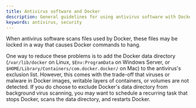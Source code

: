 ```yaml
---
title: Antivirus software and Docker
description: General guidelines for using antivirus software with Docker
keywords: antivirus, security
---
```


When antivirus software scans files used by Docker, these files may be locked
in a way that causes Docker commands to hang.

One way to reduce these problems is to add the Docker data directory
(`/var/lib/docker` on Linux, `$Env:ProgramData` on Windows Server, or `$HOME/Library/Containers/com.docker.docker/` on Mac) to the
antivirus's exclusion list. However, this comes with the trade-off that viruses
or malware in Docker images, writable layers of containers, or volumes are not
detected. If you do choose to exclude Docker's data directory from background
virus scanning, you may want to schedule a recurring task that stops Docker,
scans the data directory, and restarts Docker.

